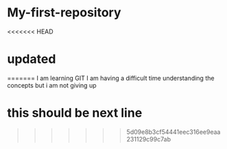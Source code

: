 # My-first-repository
<<<<<<< HEAD
# updated
=======
I am learning GIT
I am having a difficult time understanding the concepts
but i am not giving up
# this should be next line
>>>>>>> 5d09e8b3cf54441eec316ee9eaa231129c99c7ab
